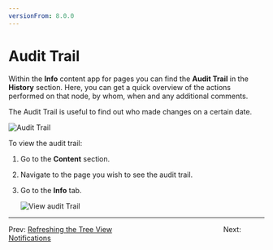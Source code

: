 ```yaml
---
versionFrom: 8.0.0
---
```


# Audit Trail

Within the **Info** content app for pages you can find the **Audit Trail** in the **History** section. Here, you can get a quick overview of the actions performed on that node, by whom, when and any additional comments.

The Audit Trail is useful to find out who made changes on a certain date.

![Audit Trail](images/auditTrail-v9.png)

To view the audit trail:

1. Go to the **Content** section.
2. Navigate to the page you wish to see the audit trail.
3. Go to the **Info** tab.

    ![View audit Trail](images/view-audit-v9.png)

---

Prev: [Refreshing the Tree View](../Tips-when-Working-with-Folders/index.md) &emsp; &emsp; &emsp; &emsp; &emsp; &emsp; &emsp; &emsp; &emsp; &emsp; &emsp; &emsp; Next: [Notifications](../Notifications/index.md)
